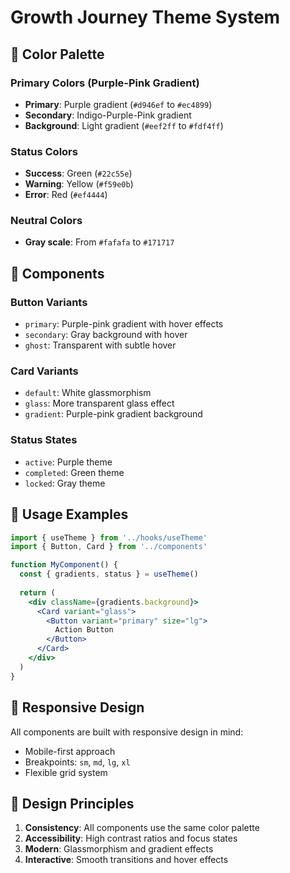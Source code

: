 # Growth Journey Theme System

## 🎨 Color Palette

### Primary Colors (Purple-Pink Gradient)
- **Primary**: Purple gradient (`#d946ef` to `#ec4899`)
- **Secondary**: Indigo-Purple-Pink gradient
- **Background**: Light gradient (`#eef2ff` to `#fdf4ff`)

### Status Colors
- **Success**: Green (`#22c55e`)
- **Warning**: Yellow (`#f59e0b`)
- **Error**: Red (`#ef4444`)

### Neutral Colors
- **Gray scale**: From `#fafafa` to `#171717`

## 🧩 Components

### Button Variants
- `primary`: Purple-pink gradient with hover effects
- `secondary`: Gray background with hover
- `ghost`: Transparent with subtle hover

### Card Variants
- `default`: White glassmorphism
- `glass`: More transparent glass effect
- `gradient`: Purple-pink gradient background

### Status States
- `active`: Purple theme
- `completed`: Green theme
- `locked`: Gray theme

## 🎯 Usage Examples

```jsx
import { useTheme } from '../hooks/useTheme'
import { Button, Card } from '../components'

function MyComponent() {
  const { gradients, status } = useTheme()
  
  return (
    <div className={gradients.background}>
      <Card variant="glass">
        <Button variant="primary" size="lg">
          Action Button
        </Button>
      </Card>
    </div>
  )
}
```

## 📱 Responsive Design

All components are built with responsive design in mind:
- Mobile-first approach
- Breakpoints: `sm`, `md`, `lg`, `xl`
- Flexible grid system

## 🎨 Design Principles

1. **Consistency**: All components use the same color palette
2. **Accessibility**: High contrast ratios and focus states
3. **Modern**: Glassmorphism and gradient effects
4. **Interactive**: Smooth transitions and hover effects 